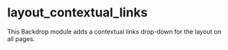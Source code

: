 # layout_contextual_links
This Backdrop module adds a contextual links drop-down for the layout on all pages.
